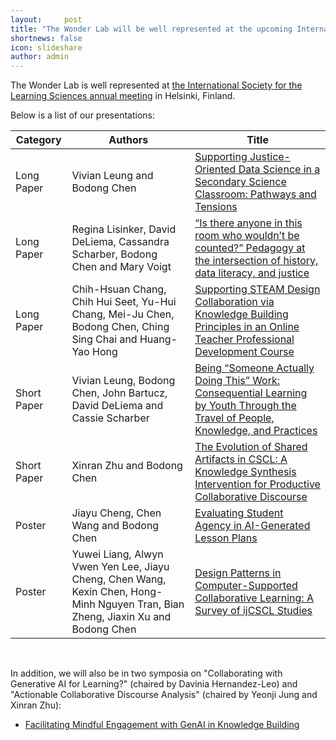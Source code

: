 ```yaml
---
layout:     post
title: "The Wonder Lab will be well represented at the upcoming International Society for the Learning Sciences annual meeting."
shortnews: false
icon: slideshare
author: admin
---
```


The Wonder Lab is well represented at [the International Society for the Learning Sciences annual meeting](https://2025.isls.org/) in Helsinki, Finland. 

Below is a list of our presentations:

| Category           | Authors                                                                                                                                                                                                                                    | Title                                                                                                                              |
|--------------------|--------------------------------------------------------------------------------------------------------------------------------------------------------------------------------------------------------------------------------------------|------------------------------------------------------------------------------------------------------------------------------------|
| Long Paper         | Vivian Leung and Bodong Chen                                                                                                                                                               | [Supporting Justice-Oriented Data Science in a Secondary   Science Classroom: Pathways and Tensions](/file/icls2025_leung_et_al_supporting.pdf)                                 |
| Long Paper         | Regina Lisinker, David DeLiema, Cassandra Scharber, Bodong Chen and Mary Voigt                                                                                                                                                           | [“Is there anyone in this room who wouldn’t be counted?”   Pedagogy at the intersection of history, data literacy, and justice](/file/icls2025_lisinker_et_al_is.pdf)      |
| Long Paper         | Chih-Hsuan Chang, Chih Hui Seet, Yu-Hui Chang, Mei-Ju Chen, Bodong Chen, Ching Sing Chai and Huang-Yao   Hong                                                                                                                            | [Supporting STEAM Design Collaboration via Knowledge Building   Principles in an Online Teacher Professional Development Course](/file/cscl2025_chang_et_al_supporting.pdf)     |
| Short Paper        | Vivian Leung, Bodong Chen,   John Bartucz, David DeLiema and Cassie Scharber                                                                                                                                                                                                               | [Being “Someone Actually Doing This” Work: Consequential   Learning by Youth Through the Travel of People, Knowledge, and Practices](/file/icls2025_leung_chen_being.pdf) |
| Short Paper        | Xinran Zhu and Bodong Chen                                                                                                                                                                                                                 | [The Evolution of Shared Artifacts in CSCL: A Knowledge   Synthesis Intervention for Productive Collaborative Discourse](/file/cscl2025_zhu_chen_evolution.pdf)             |
| Poster             | Jiayu Cheng, Chen Wang and   Bodong Chen                                                                                                                                                                                                   | [Evaluating Student Agency in AI-Generated Lesson Plans](/file/icls2025_cheng_et_al_agency_web.pdf)                                                                             |
| Poster             | Yuwei Liang, Alwyn Vwen Yen   Lee, Jiayu Cheng, Chen Wang, Kexin Chen, Hong-Minh Nguyen Tran, Bian Zheng,   Jiaxin Xu and Bodong Chen                                                                                                      | [Design Patterns in Computer-Supported Collaborative Learning:   A Survey of ijCSCL Studies](/file/cscl2025_liang_et_al_design_patterns.pdf)                                         |

<br>

In addition, we will also be in two symposia on "Collaborating with Generative AI for Learning?" (chaired by Davinia Hernandez-Leo) and "Actionable Collaborative Discourse Analysis" (chaired by Yeonji Jung and Xinran Zhu):

- [Facilitating Mindful Engagement with GenAI in Knowledge Building](/file/isls2025_chen_et_al_facilitating.pdf)
